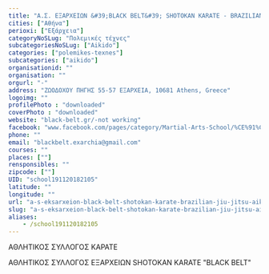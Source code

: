 ```yaml
---
title: "Α.Σ. ΕΞΑΡΧΕΙΩΝ &#39;BLACK BELT&#39; SHOTOKAN KARATE - BRAZILIAN JIU JITSU - AIKIDO"
cities: ["Αθήνα"]
perioxi: ["Εξάρχεια"]
categoryNoSLug: "Πολεμικές τέχνες"
subcategoriesNoSLug: ["Aikido"]
categories: ["polemikes-texnes"]
subcategories: ["aikido"]
organisationid: ""
organisation: ""
orgurl: "-"
address: "ΖΩΟΔΟΧΟΥ ΠΗΓΗΣ 55-57 ΕΞΑΡΧΕΙΑ, 10681 Athens, Greece"
logoimg: ""
profilePhoto : "downloaded"
coverPhoto : "downloaded"
website: "black-belt.gr/-not working"
facebook: "www.facebook.com/pages/category/Martial-Arts-School/%CE%91%CE%A3-%CE%95%CE%BE%CE%B1%CF%81%CF%87%CE%B5%CE%AF%CF%89%CE%BD-Black-Belt-Shotokan-Karate-1421391798079886/"
phone: ""
email: "blackbelt.exarchia@gmail.com"
courses: ""
places: [""]
rensponsibles: ""
zipcode: [""]
UID: "school191120182105"
latitude: ""
longitude: ""
url: "a-s-eksarxeion-black-belt-shotokan-karate-brazilian-jiu-jitsu-aikido/athina/polemikes-texnes/aikido"
slug: "a-s-eksarxeion-black-belt-shotokan-karate-brazilian-jiu-jitsu-aikido"
aliases:
    - /school191120182105
---
```



ΑΘΛΗΤΙΚΟΣ ΣΥΛΛΟΓΟΣ ΚΑΡΑΤΕ

ΑΘΛΗΤΙΚΟΣ ΣΥΛΛΟΓΟΣ ΕΞΑΡΧΕΙΩΝ SHOTOKAN KARATE &quot;BLACK BELT&quot;